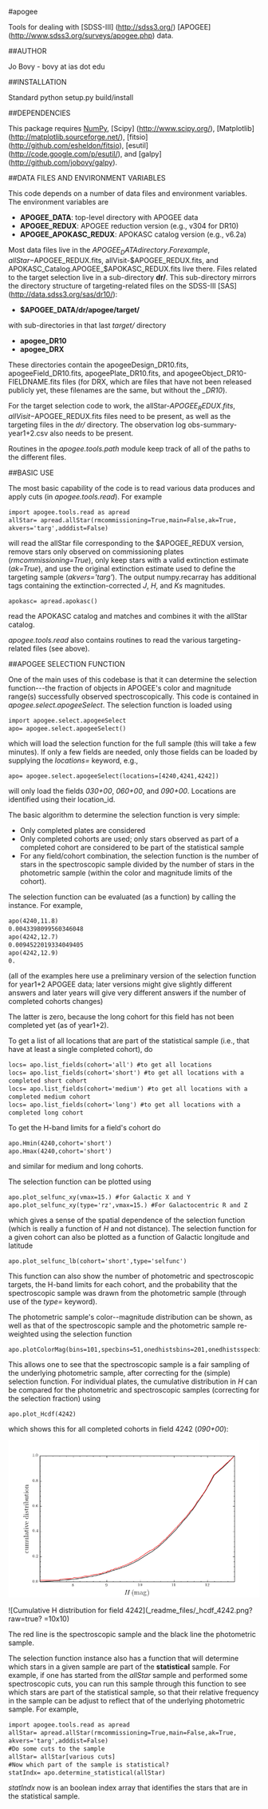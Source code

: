 #apogee

Tools for dealing with [SDSS-III] (http://sdss3.org/) [APOGEE]
(http://www.sdss3.org/surveys/apogee.php) data.

##AUTHOR

Jo Bovy - bovy at ias dot edu

##INSTALLATION

Standard python setup.py build/install

##DEPENDENCIES

This package requires [NumPy](http://numpy.scipy.org/), [Scipy]
(http://www.scipy.org/), [Matplotlib]
(http://matplotlib.sourceforge.net/), [fitsio]
(http://github.com/esheldon/fitsio), [esutil]
(http://code.google.com/p/esutil/), and [galpy]
(http://github.com/jobovy/galpy).

##DATA FILES AND ENVIRONMENT VARIABLES

This code depends on a number of data files and environment
variables. The environment variables are

* **APOGEE_DATA**: top-level directory with APOGEE data
* **APOGEE_REDUX**: APOGEE reduction version (e.g., v304 for DR10)
* **APOGEE_APOKASC_REDUX**: APOKASC catalog version (e.g., v6.2a)

Most data files live in the $APOGEE_DATA directory. For example,
allStar-$APOGEE_REDUX.fits, allVisit-$APOGEE_REDUX.fits, and
APOKASC_Catalog.APOGEE_$APOKASC_REDUX.fits live there. Files related
to the target selection live in a sub-directory **dr/**. This
sub-directory mirrors the directory structure of targeting-related
files on the SDSS-III [SAS] (http://data.sdss3.org/sas/dr10/):

* **$APOGEE_DATA/dr/apogee/target/**

with sub-directories in that last *target/* directory

* **apogee_DR10**
* **apogee_DRX**

These directories contain the apogeeDesign_DR10.fits,
apogeeField_DR10.fits, apogeePlate_DR10.fits, and
apogeeObject_DR10-FIELDNAME.fits files (for DRX, which are files that
have not been released publicly yet, these filenames are the same, but
without the *_DR10*). 

For the target selection code to work, the allStar-$APOGEE_REDUX.fits,
allVisit-$APOGEE_REDUX.fits files need to be present, as well as the
targeting files in the *dr/* directory. The observation log
obs-summary-year1+2.csv also needs to be present.

Routines in the *apogee.tools.path* module keep track of all of the
paths to the different files.

##BASIC USE

The most basic capability of the code is to read various data produces
and apply cuts (in *apogee.tools.read*). For example

```
import apogee.tools.read as apread
allStar= apread.allStar(rmcommissioning=True,main=False,ak=True, akvers='targ',adddist=False)
```

will read the allStar file corresponding to the $APOGEE_REDUX version,
remove stars only observed on commissioning plates
(*rmcommissioning=True*), only keep stars with a valid extinction
estimate (*ak=True*), and use the original extinction estimate used to
define the targeting sample (*akvers='targ'*). The output
numpy.recarray has additional tags containing the extinction-corrected
*J*, *H*, and *Ks* magnitudes.

```
apokasc= apread.apokasc()
```

read the APOKASC catalog and matches and combines it with the allStar
catalog.

*apogee.tools.read* also contains routines to read the various
 targeting-related files (see above).

##APOGEE SELECTION FUNCTION

One of the main uses of this codebase is that it can determine the
selection function---the fraction of objects in APOGEE's color and
magnitude range(s) successfully observed spectroscopically. This code
is contained in *apogee.select.apogeeSelect*. The selection function
is loaded using

```
import apogee.select.apogeeSelect
apo= apogee.select.apogeeSelect()
```

which will load the selection function for the full sample (this will
take a few minutes). If only a few fields are needed, only those
fields can be loaded by supplying the *locations=* keyword, e.g.,

```
apo= apogee.select.apogeeSelect(locations=[4240,4241,4242])
```

will only load the fields *030+00*, *060+00*, and *090+00*. Locations
are identified using their location_id.

The basic algorithm to determine the selection function is very simple:

* Only completed plates are considered
* Only completed cohorts are used; only stars observed as part of a completed cohort are considered to be part of the statistical sample
* For any field/cohort combination, the selection function is the number of stars in the spectroscopic sample divided by the number of stars in the photometric sample (within the color and magnitude limits of the cohort).

The selection function can be evaluated (as a function) by calling the instance. For example, 

```
apo(4240,11.8)
0.0043398099560346048
apo(4242,12.7)
0.0094522019334049405
apo(4242,12.9)
0.
```

(all of the examples here use a preliminary version of the selection function for year1+2 APOGEE data; later versions might give slightly different answers and later years will give very different answers if the number of completed cohorts changes)

The latter is zero, because the long cohort for this field has not
been completed yet (as of year1+2).

To get a list of all locations that are part of the statistical sample (i.e., that have at least a single completed cohort), do

```
locs= apo.list_fields(cohort='all') #to get all locations
locs= apo.list_fields(cohort='short') #to get all locations with a completed short cohort
locs= apo.list_fields(cohort='medium') #to get all locations with a completed medium cohort
locs= apo.list_fields(cohort='long') #to get all locations with a completed long cohort
```

To get the H-band limits for a field's cohort do
```
apo.Hmin(4240,cohort='short')
apo.Hmax(4240,cohort='short')
```

and similar for medium and long cohorts.

The selection function can be plotted using

```
apo.plot_selfunc_xy(vmax=15.) #for Galactic X and Y
apo.plot_selfunc_xy(type='rz',vmax=15.) #For Galactocentric R and Z
```

which gives a sense of the spatial dependence of the selection
function (which is really a function of *H* and not distance). The
selection function for a given cohort can also be plotted as a
function of Galactic longitude and latitude

```
apo.plot_selfunc_lb(cohort='short',type='selfunc')
```

This function can also show the number of photometric and
spectroscopic targets, the H-band limits for each cohort, and the
probability that the spectroscopic sample was drawn from the
photometric sample (through use of the *type=* keyword).

The photometric sample's color--magnitude distribution can be shown,
as well as that of the spectroscopic sample and the photometric sample re-weighted using the selection function

```
apo.plotColorMag(bins=101,specbins=51,onedhistsbins=201,onedhistsspecbins=101,cntrSmooth=.75)
```

This allows one to see that the spectroscopic sample is a fair
sampling of the underlying photometric sample, after correcting for
the (simple) selection function. For individual plates, the cumulative
distribution in *H* can be compared for the photometric and
spectroscopic samples (correcting for the selection fraction) using

```
apo.plot_Hcdf(4242)
```

which shows this for all completed cohorts in field 4242 (*090+00*):

<img src="_readme_files/_hcdf_4242.png" alt="Cumulative H distribution for field 4242" width="600" />

![Cumulative H distribution for field 4242](_readme_files/_hcdf_4242.png?raw=true? =10x10)

The red line is the spectroscopic sample and the black line the
photometric sample.

The selection function instance also has a function that will
determine which stars in a given sample are part of the
**statistical** sample. For example, if one has started from the
*allStar* sample and performed some spectroscopic cuts, you can run
this sample through this function to see which stars are part of the
statistical sample, so that their relative frequency in the sample can
be adjust to reflect that of the underlying photometric sample. For
example,

```
import apogee.tools.read as apread
allStar= apread.allStar(rmcommissioning=True,main=False,ak=True, akvers='targ',adddist=False)
#Do some cuts to the sample
allStar= allStar[various cuts]
#Now which part of the sample is statistical?
statIndx= apo.determine_statistical(allStar)
```

*statIndx* now is an boolean index array that identifies the stars
 that are in the statistical sample.



